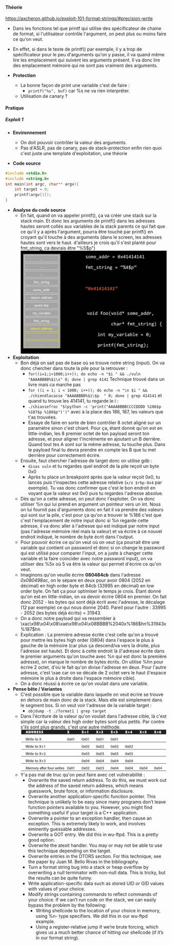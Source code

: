 


#### **Théorie**
https://axcheron.github.io/exploit-101-format-strings/#precision-write
- Dans les fonctions tel que printf qui utilise des spécificateur de chaine de format, si l'utilisateur contrôle l'argument, on peut plus ou moins faire ce qu'on veut. 
- En effet, si dans le texte de printf() par exemple, il y a trop de spécificateur pour le peu d'arguments qu'on y passe, il va quand même lire les emplacement qui suivent les arguments présent. Il va donc lire des emplacement mémoire qui ne sont pas vraiment des arguments.

- **Protection**
	- La bonne façon de print une variable c'est de faire :
		- `printf("%s", buf)` car %s ne va rien interpréter.
	- Utilisation de canary ?
#### **Pratique**

##### **Exploit 1**

- **Environnement**
	- On doit pouvoir contrôler la valeur des arguments. 
	- Pas d'ASLR, pas de canary, pas de stack-protection enfin rien quoi c'est juste une template d'exploitation, une théorie

- **Code source**
```C
#include <stdio.h>
#include <string.h>
int main(int argc, char** argv){
	int target = 0;
	printf(argv[1]);
}
```
- **Analyse du code source**
	- En fait, quand on va appeler printf(), ça va créer une stack sur la stack main. Et donc les arguments de printf() dans les adresses hautes seront collés aux variables de la stack parents ce qui fait que ce qu'il y a après l'argument, pourra être touché par printf() en croyant qu'il touche à des arguments (dans le screen, les adresses hautes sont vers le haut. d'ailleurs je crois qu'il s'est planté pour fmt_string, ca devrais être "%5$p")
![Pasted image 20240229161729.png](https://github.com/PavelSmerdiakov/Security-Notes/blob/main/Pasted%20image%2020240229161729.png)
- **Exploitation**
	- Bon déjà on sait pas de base où se trouve notre string (input). On va donc chercher dans toute la pile pour la retrouver :
		- `for((i=1;i<1000;i++)); do echo -n "$i " && ./vuln "AAAABBBB%$i\x" 0; done | grep 4141`  Technique trouvé dans un livre mais ca marche pas
		- `for ((i = 1; i < 1000; i++)); do echo -n "\n $i " && ./chiendlacasse "AAAABBBB%$i\$p  " 0; done | grep 414141` et quand tu trouve les 414141, tu regarde le i :
		- `./chiassefroc "$(python -c 'print("AAAABBBBCCCCDDDD %186$p %187$p %188$p")')"` avec à la place des 186, 187, les valeurs que t'as trouvées.
		- Essaye de faire en sorte de bien contrôler 8 octet aligné sur un paramètre sinon c'est chiant. Pour ça, étant donné qu'on est en little-indian, les 8 premier octet de ton payload seront ton adresse, et pour aligner t'incrémente en ajoutant un B derrière. Quand tout tes A sont sur la même adresse, tu touche plus. Dans le payload final tu devra prendre en compte les B que tu met derrière pour correctement écrire.
	- Ensuite, faut chercher l'adresse de target donc on utilise gdb :
		- `disas vuln` et tu regardes quel endroit de la pile reçoit un byte 0x0
		- Après tu place un breakpoint après que la valeur reçoit 0x0, tu lances puis t'inspectes cette adresse relative (`x/x $rbp-0x4` par exemple). Tu vas donc confirmer que c'est le bon endroit en voyant que la valeur est 0x0 puis tu regardes l'adresse absolue.
	- Dès qu'on a cette adresse, on peut donc l'exploiter. On va donc utiliser %n qui lui prend en argument un pointeur vers un int. Nous on lui fournit pas d'arguments donc en fait il va prendre des valeurs qui sont sur la pile, c'est pour ça qu'on a trouver le %186 c'est que c'est l'emplacement de notre input donc si %n regarde cette adresse, il va donc aller à l'adresse qui est indiqué par notre input (pas l'adresse mémoire réel mais la valeur) et va écrire à ce nouvel endroit indiqué, le nombre de byte écrit dans l'output.
	- Pour pouvoir écrire ce qu'on veut où on veut (ça pourrait être une variable qui contient un password et donc si on change le password qui est utilisé pour comparer l'input, on a juste à changer cette variable et la faire coincider avec notre password input), on va utiliser des %5x où 5 va être la valeur qui permet d'écrire ce qu'on veut.
	- Imaginons qu'on veuille écrire **080484cb** dans l'adresse *0x080498ac*, on le sépare en deux pour avoir 0804 (2052 en décimal) en high order byte et 84cb (33995 en décimal) en low order byte. On fait ça pour optimiser le temps je crois. Étant donné qu'on est en little-indian, on va devoir écrire 0804 en premier. On fait donc 2052 - les bytes qui sont déjà écrit avec l'adresse, le décalage (12 par exemple) ce qui nous donne 2040. Pareil pour l'autre : 33995 - 2052 (les bytes déjà écrits) = 31943.
	- On a donc notre payload qui va ressembler à \\xac\\x98\\x04\\x08\\xae\\x98\\x04\\x08BBBB%2040x%186$hn%31943x%187\$hn
	- Explication : La première adresse écrite c'est celle qu'on a trouvé pour mettre les bytes high order (0804) dans l'espace le plus à gauche de la mémoire (car plus ça descend/va vers la droite, plus l'adresse est haute). Et donc à cette endroit là (l'adresse écrite dans le premier arguments qu'on touche avec %n qui est donc la première adresse), on marque le nombre de bytes écrits. On utilise %hn pour écrire 2 octet, d'où le fait qu'on divise l'adresse en deux. Pour l'autre adresse, c'est \\xae car on se décale de 2 octet vers le haut (l'espace mémoire le plus à droite dans l'espace mémoire cible).
	- On a donc réussi à écrire ce qu'on voulait dans une variable.
- **Pense bête / Variantes**
	- C'est possible que la variable dans laquelle on veut écrire se trouve en dehors de main donc de la stack. Mais elle est simplement dans le segment bss. Si on veut voir l'adresse de la variable target :
		- `objdump -t ./format1 | grep target`
	- Dans l'écriture de la valeur qu'on voulait dans l'adresse cible, là c'est simple car la valeur des high order bytes sont plus petits. Par contre s'ils sont plus grands, c'est une autre méthode.
![Pasted image 20240301225307.png](https://github.com/PavelSmerdiakov/Security-Notes/blob/main/Pasted%20image%2020240301225307.png)
	- Y'a pas mal de truc qu'on peut faire avec cet vulnérabilité :
		- Overwrite the saved return address. To do this, we must work out the address of the saved return address, which means guesswork, brute force, or information disclosure.
		- Overwrite another application-specific function pointer. This technique is unlikely to be easy since many programs don’t leave function pointers available to you. However, you might find something useful if your target is a C++ application.
		- Overwrite a pointer to an exception handler, then cause an exception. This is extremely likely to work, and involves eminently guessable addresses.
		- Overwrite a GOT entry. We did this in wu-ftpd. This is a pretty good option.
		- Overwrite the atexit handler. You may or may not be able to use this technique depending on the target.
		- Overwrite entries in the DTORS section. For this technique, see the paper by Juan M. Bello Rivas in the bibliography.
		- Turn a format string bug into a stack or heap overflow by overwriting a null terminator with non-null data. This is tricky, but the results can be quite funny.
		- Write application-specific data such as stored UID or GID values with values of your choice.
		- Modify strings containing commands to reflect commands of your choice. If we can’t run code on the stack, we can easily bypass the problem by the following:
			- Writing shellcode to the location of your choice in memory, using %n- type specifiers. We did this in our wu-ftpd example.
			- Using a register-relative jump if we’re brute forcing, which gives us a much better chance of hitting our shellcode (if it’s in our format string).
